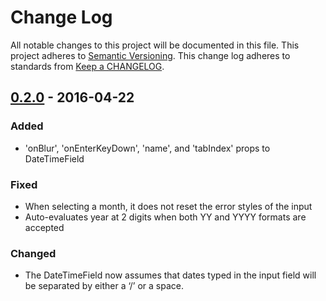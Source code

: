 # Change Log
All notable changes to this project will be documented in this file.
This project adheres to [Semantic Versioning](http://semver.org/).
This change log adheres to standards from [Keep a CHANGELOG](http://keepachangelog.com).

## [0.2.0] - 2016-04-22
### Added
* 'onBlur', 'onEnterKeyDown', 'name', and 'tabIndex' props to DateTimeField

### Fixed
* When selecting a month, it does not reset the error styles of the input
* Auto-evaluates year at 2 digits when both YY and YYYY formats are accepted

### Changed
* The DateTimeField now assumes that dates typed in the input field will be separated by either a ‘/’ or a space.

[0.2.0]: https://github.com/MYOB-Technology/react-bootstrap-datetimepicker/compare/v0.1.0...v0.2.0

